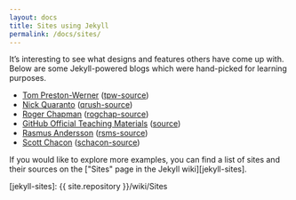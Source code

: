 ```yaml
---
layout: docs
title: Sites using Jekyll
permalink: /docs/sites/
---
```


It’s interesting to see what designs and features others have come up
with. Below are some Jekyll-powered blogs which were hand-picked for
learning purposes.

- [Tom Preston-Werner][]
    ([tpw-source][])
- [Nick Quaranto][]
    ([qrush-source][])
- [Roger Chapman][]
    ([rogchap-source][])
- [GitHub Official Teaching Materials](http://training.github.com)
    ([source](https://github.com/github/training.github.com/tree/7049d7532a6856411e34046aedfce43a4afaf424))
- [Rasmus Andersson][]
    ([rsms-source][])
- [Scott Chacon][]
    ([schacon-source][])

If you would like to explore more examples, you can find a list of sites
and their sources on the ["Sites" page in the Jekyll wiki][jekyll-sites].


[Tom Preston-Werner]: http://tom.preston-werner.com/
[tpw-source]: https://github.com/mojombo/mojombo.github.io

[Nick Quaranto]: http://quaran.to/
[qrush-source]: https://github.com/qrush/qrush.github.com

[Roger Chapman]: http://rogchap.com/
[rogchap-source]: https://github.com/rogchap/rogchap.github.com

[Rasmus Andersson]: http://rsms.me/
[rsms-source]: https://github.com/rsms/rsms.github.com

[Scott Chacon]: http://schacon.github.com
[schacon-source]: https://github.com/schacon/schacon.github.com

[jekyll-sites]: {{ site.repository }}/wiki/Sites
